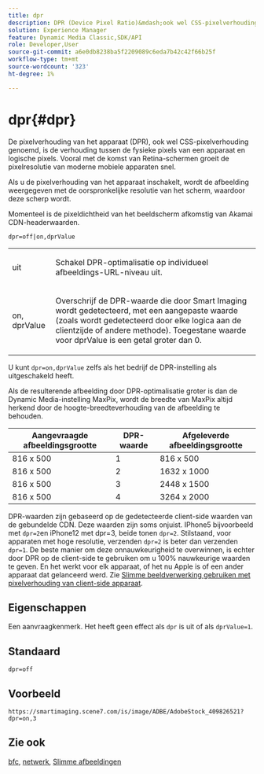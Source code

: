 ```yaml
---
title: dpr
description: DPR (Device Pixel Ratio)&mdash;ook wel CSS-pixelverhouding&mdash genoemd;is de relatie tussen de fysieke pixels van een apparaat en logische pixels.
solution: Experience Manager
feature: Dynamic Media Classic,SDK/API
role: Developer,User
source-git-commit: a6e0db8238ba5f2209089c6eda7b42c42f66b25f
workflow-type: tm+mt
source-wordcount: '323'
ht-degree: 1%

---
```


# dpr{#dpr}

De pixelverhouding van het apparaat (DPR), ook wel CSS-pixelverhouding genoemd, is de verhouding tussen de fysieke pixels van een apparaat en logische pixels. Vooral met de komst van Retina-schermen groeit de pixelresolutie van moderne mobiele apparaten snel.

Als u de pixelverhouding van het apparaat inschakelt, wordt de afbeelding weergegeven met de oorspronkelijke resolutie van het scherm, waardoor deze scherp wordt.

Momenteel is de pixeldichtheid van het beeldscherm afkomstig van Akamai CDN-headerwaarden.

`dpr=off|on,dprValue`

<table id="simpletable_4CB26F72A56D4515B767C303F8E8A1CF"> 
 <tr class="strow"> 
  <td class="stentry"> <p> <span class="codeph"> <span class="varname"> uit </span> </span> </p> </td> 
  <td class="stentry"> <p>Schakel DPR-optimalisatie op individueel afbeeldings-URL-niveau uit. </p> </td> 
 </tr> 
 <tr class="strow"> 
  <td class="stentry"> <p> <span class="codeph"> <span class="varname"> on, dprValue </span> </span> </p> </td> 
  <td class="stentry"> <p>Overschrijf de DPR-waarde die door Smart Imaging wordt gedetecteerd, met een aangepaste waarde (zoals wordt gedetecteerd door elke logica aan de clientzijde of andere methode). Toegestane waarde voor dprValue is een getal groter dan 0. </p> </td> 
 </tr> 
</table>


U kunt `dpr=on,dprValue` zelfs als het bedrijf de DPR-instelling als uitgeschakeld heeft.

Als de resulterende afbeelding door DPR-optimalisatie groter is dan de Dynamic Media-instelling MaxPix, wordt de breedte van MaxPix altijd herkend door de hoogte-breedteverhouding van de afbeelding te behouden.

| Aangevraagde afbeeldingsgrootte | DPR-waarde | Afgeleverde afbeeldingsgrootte |
|-|-|-|
| 816 x 500 | 1 | 816 x 500 |
| 816 x 500 | 2 | 1632 x 1000 |
| 816 x 500 | 3 | 2448 x 1500 |
| 816 x 500 | 4 | 3264 x 2000 |

DPR-waarden zijn gebaseerd op de gedetecteerde client-side waarden van de gebundelde CDN. Deze waarden zijn soms onjuist. IPhone5 bijvoorbeeld met `dpr=2`en iPhone12 met dpr=3, beide tonen `dpr=2`. Stilstaand, voor apparaten met hoge resolutie, verzenden `dpr=2` is beter dan verzenden `dpr=1`. De beste manier om deze onnauwkeurigheid te overwinnen, is echter door DPR op de client-side te gebruiken om u 100% nauwkeurige waarden te geven. En het werkt voor elk apparaat, of het nu Apple is of een ander apparaat dat gelanceerd werd. Zie [Slimme beeldverwerking gebruiken met pixelverhouding van client-side apparaat](https://experienceleague.adobe.com/docs/experience-manager-cloud-service/content/assets/dynamicmedia/client-side-dpr.html?lang=en).

## Eigenschappen

Een aanvraagkenmerk. Het heeft geen effect als `dpr` is uit of als `dprValue=1`.

## Standaard

`dpr=off`


## Voorbeeld

`https://smartimaging.scene7.com/is/image/ADBE/AdobeStock_409826521?dpr=on,3`


## Zie ook

[bfc](/help/aem-is-ir-api/is-api/http-ref/image-serving-api-ref/c-http-protocol-reference/c-command-reference/r-bfc.md), [netwerk](/help/aem-is-ir-api/is-api/http-ref/image-serving-api-ref/c-http-protocol-reference/c-command-reference/r-network.md), [Slimme afbeeldingen](https://experienceleague.adobe.com/docs/experience-manager-cloud-service/content/assets/dynamicmedia/imaging-faq.html?lang=en)